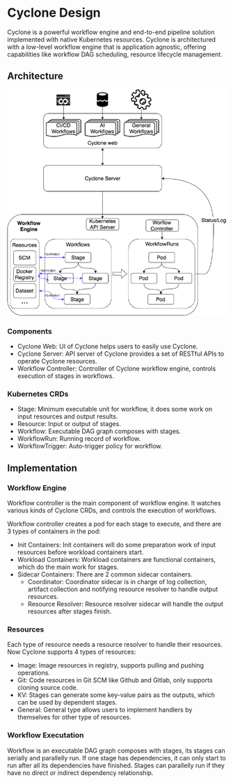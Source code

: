 # Cyclone Design

Cyclone is a powerful workflow engine and end-to-end pipeline solution implemented with native Kubernetes resources. 
Cyclone is architectured with a low-level workflow engine that is application agnostic, offering capabilities like
workflow DAG scheduling, resource lifecycle management.

## Architecture

![Cyclone arch](images/cyclone-arch.png)

### Components

* Cyclone Web: UI of Cyclone helps users to easily use Cyclone.
* Cyclone Server: API server of Cyclone provides a set of RESTful APIs to operate Cyclone resources.
* Workflow Controller: Controller of Cyclone workflow engine, controls execution of stages in workflows.

### Kubernetes CRDs

* Stage: Minimum executable unit for workflow, it does some work on input resources and output results.
* Resource: Input or output of stages.
* Workflow: Executable DAG graph composes with stages.
* WorkflowRun: Running record of workflow.
* WorkflowTrigger: Auto-trigger policy for workflow.

## Implementation

### Workflow Engine

Workflow controller is the main component of workflow engine. It watches various kinds of Cyclone CRDs, and controls the execution of workflows.

Workflow controller creates a pod for each stage to execute, and there are 3 types of containers in the pod:

* Init Containers: Init containers will do some preparation work of input resources before workload containers start.
* Workload Containers: Workload containers are functional containers, which do the main work for stages.
* Sidecar Containers: There are 2 common sidecar containers.
  * Coordinator: Coordinator sidecar is in charge of log collection, artifact collection and notifying resource resolver to handle output resources.
  * Resource Resolver: Resource resolver sidecar will handle the output resources after stages finish.

### Resources

Each type of resource needs a resource resolver to handle their resources. Now Cyclone supports 4 types of resources:

* Image: Image resources in registry, supports pulling and pushing operations.
* Git: Code resources in Git SCM like Github and Gitlab, only supports cloning source code.
* KV: Stages can generate some key-value pairs as the outputs, which can be used by dependent stages.
* General: General type allows users to implement handlers by themselves for other type of resources.

### Workflow Executation

Workflow is an executable DAG graph composes with stages, its stages can serially and parallelly run. 
If one stage has dependencies, it can only start to run after all its dependencies have finished.
Stages can parallelly run if they have no direct or indirect dependency relationship.
